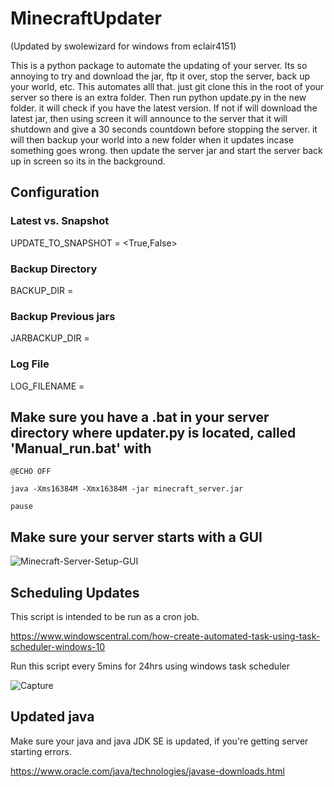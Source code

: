 # MinecraftUpdater
(Updated by swolewizard for windows from eclair4151)

This is a python package to automate the updating of your server. Its so annoying to try and download the jar,
ftp it over, stop the server, back up your world, etc. This automates alll that. just git clone this in the root of
your server so there is an extra folder. Then run python update.py in the new folder. it will check if you have the
latest version. If not if will download the latest jar, then using screen it will announce to the server that it will
shutdown and give a 30 seconds countdown before stopping the server. it will then backup your world into a new folder
when it updates incase something goes wrong. then update the server jar and start the server back up in screen so its in the background.
           
## Configuration

### Latest vs. Snapshot
UPDATE_TO_SNAPSHOT = <True,False>

### Backup Directory
BACKUP_DIR = <name of directory to save files>

### Backup Previous jars 
JARBACKUP_DIR = <name of directory to save files>
           
### Log File
LOG_FILENAME = <name of file to save log messages>

           
## Make sure you have a .bat in your server directory where updater.py is located, called 'Manual_run.bat' with

`@ECHO OFF`

`java -Xms16384M -Xmx16384M -jar minecraft_server.jar`

`pause`

## Make sure your server starts with a GUI

![Minecraft-Server-Setup-GUI](https://user-images.githubusercontent.com/46814896/123729435-14084d00-d8e9-11eb-975e-a602d96b3fe8.png)

           
           
## Scheduling Updates
This script is intended to be run as a cron job.
           
https://www.windowscentral.com/how-create-automated-task-using-task-scheduler-windows-10
           
Run this script every 5mins for 24hrs using windows task scheduler
           
![Capture](https://user-images.githubusercontent.com/46814896/123729648-6fd2d600-d8e9-11eb-8d3d-aeebcfa4a15c.PNG)

           
## Updated java
Make sure your java and java JDK SE is updated, if you're getting server starting errors.
           
https://www.oracle.com/java/technologies/javase-downloads.html
           
      
